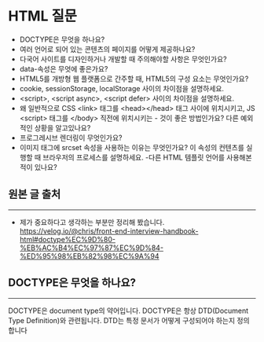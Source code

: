 # HTML 질문

- DOCTYPE은 무엇을 하나요?
- 여러 언어로 되어 있는 콘텐츠의 페이지를 어떻게 제공하나요?
- 다국어 사이트를 디자인하거나 개발할 때 주의해야할 사항은 무엇인가요?
- data-속성은 무엇에 좋은가요?
- HTML5를 개방형 웹 플랫폼으로 간주할 때, HTML5의 구성 요소는 무엇인가요?
- cookie, sessionStorage, localStorage 사이의 차이점을 설명하세요.
- \<script>, \<script async>, \<script defer> 사이의 차이점을 설명하세요.
-  왜 일반적으로 CSS \<link> 태그를 \<head>\</head> 태그 사이에 위치시키고, JS \<script> 태그를 \</body> 직전에 위치시키는 - 것이 좋은 방법인가요? 다른 예외적인 상황을 알고있나요?
- 프로그레시브 렌더링이 무엇인가요?
- 이미지 태그에 srcset 속성을 사용하는 이유는 무엇인가요? 이 속성의 컨텐츠를 실행할 때 브라우저의 프로세스를 설명하세요.
-다른 HTML 템플릿 언어를 사용해본 적이 있나요?

## 원본 글 출처
---
- 제가 중요하다고 생각하는 부분만 정리해 봤습니다.
https://velog.io/@chris/front-end-interview-handbook-html#doctype%EC%9D%80-%EB%AC%B4%EC%97%87%EC%9D%84-%ED%95%98%EB%82%98%EC%9A%94


## DOCTYPE은 무엇을 하나요?
---
DOCTYPE은 document type의 약어입니다.
DOCTYPE은 항상 DTD(Document Type Definition)와 관련됩니다.
DTD는 특정 문서가 어떻게 구성되어야 하는지 정의합니다


